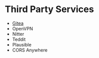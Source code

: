 # Third Party Services

- [Gitea](./gitea.md)
- OpenVPN
- Nitter
- Teddit
- Plausible
- CORS Anywhere
